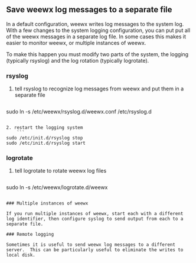 ## Save weewx log messages to a separate file

In a default configuration, weewx writes log messages to the system log.  With a few changes to the system logging configuration, you can put put all of the weewx messages in a separate log file.  In some cases this makes it easier to monitor weewx, or multiple instances of weewx.

To make this happen you must modify two parts of the system, the logging (typically rsyslog) and the log rotation (typically logrotate).

### rsyslog

1. tell rsyslog to recognize log messages from weewx and put them in a separate file
    ```
sudo ln -s /etc/weewx/rsyslog.d/weewx.conf /etc/rsyslog.d
```

2. restart the logging system
    ```
sudo /etc/init.d/rsyslog stop
sudo /etc/init.d/rsyslog start
```

### logrotate

1. tell logrotate to rotate weewx log files
    ```
sudo ln -s /etc/weewx/logrotate.d/weewx
```

### Multiple instances of weewx

If you run multiple instances of weewx, start each with a different log identifier, then configure syslog to send output from each to a separate file.

### Remote logging

Sometimes it is useful to send weewx log messages to a different server.  This can be particularly useful to eliminate the writes to local disk.